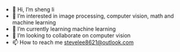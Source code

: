 - 👋 Hi, I’m sheng li
- 👀 I’m interested in image processing, computer vision, math and machine learning
- 🌱 I’m currently learning machine learning
- 💞️ I’m looking to collaborate on computer vision
- 📫 How to reach me stevelee8621@outlook.com

<!---
shengli-seu/shengli-seu is a ✨ special ✨ repository because its `README.md` (this file) appears on your GitHub profile.
You can click the Preview link to take a look at your changes.
--->
